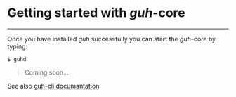 # Getting started with *guh*-core
--------------------------------------------
Once you have installed *guh* successfully you can start the *guh*-core by typing:

    $ guhd
    
> Coming soon...

See also [guh-cli documantation](https://github.com/guh/guh/wiki/guh-cli)